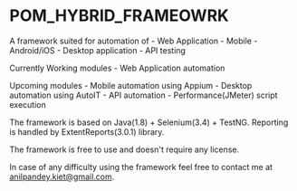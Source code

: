 # POM_HYBRID_FRAMEOWRK

A framework suited for automation of
	- Web Application
	- Mobile - Android/iOS
	- Desktop application
	- API testing
	
Currently Working modules
	- Web Application automation
	
Upcoming modules
	- Mobile automation using Appium
	- Desktop automation using AutoIT
	- API automation
	- Performance(JMeter) script execution
	
The framework is based on Java(1.8) + Selenium(3.4) + TestNG.
Reporting is handled by ExtentReports(3.0.1) library.

The framework is free to use and doesn't require any license.

In case of any difficulty using the framework feel free to contact me at anilpandey.kiet@gmail.com.

